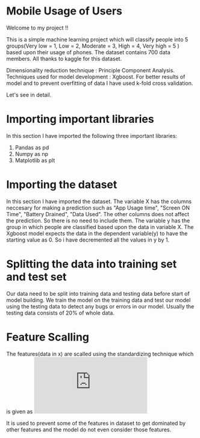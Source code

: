 # Mobile Usage of Users
Welcome to my project !!

This is a simple machine learning project which will classify people into 5 groups(Very low = 1, Low = 2, Moderate = 3, High = 4, Very high = 5 ) based upon their usage of phones.
The dataset contains 700 data members. All thanks to kaggle for this dataset. 

Dimensionality reduction technique : Principle Component Analysis.
Techniques used for model development : Xgboost.
For better results of model and to prevent overfitting of data I have used k-fold cross validation.

Let's see in detail.

# Importing important libraries
In this section I have imported the following three important libraries:
1. Pandas as pd
2. Numpy as np
3. Matplotlib as plt

# Importing the dataset
In this section I have imported the dataset.
The variable X has the columns neccesary for making a prediction such as "App Usage time", "Screen ON Time", "Battery Drained", "Data Used". The other columns does not affect the prediction. So there is no need to include them.
The variable y has the group in which people are classified based upon the data in variable X.
The Xgboost model expects the data in the dependent variable(y) to have the starting value as 0. So i have decremented all the values in y by 1.

# Splitting the data into training set and test set
Our data need to be split into training data and testing data before start of model building.
We train the model on the training data and test our model using the testing data to detect any bugs or errors in our model.
Usually the testing data consists of 20% of whole data.

# Feature Scalling
The features(data in x) are scalled using the standardizing technique which is given as
![Equation](https://latex.codecogs.com/png.latex?x%20%3D%20%5Cfrac%7B-b%20%5Cpm%20%5Csqrt%7Bb%5E2%20-%204ac%7D%7D%7B2a%7D)


It is used to prevent some of the features in dataset to get dominated by other features and the model do not even consider those features.

